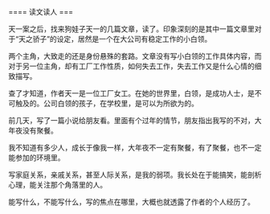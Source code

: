 ==== 读文读人 ===

天一案之后，找来狗娃子天一的几篇文章，读了。印象深刻的是其中一篇文章里对于“天之骄子”的设定，居然是一个在大公司有稳定工作的小白领。

两个主角，大致走的还是身份悬殊的套路。文章没有写小白领的工作具体内容，而对于另一位主角，却有工厂工作性质，如何失去工作，失去工作又是什么心情的细致描写。

查了才知道，作者天一是一位工厂女工。在她的世界里，白领，是成功人士，是不可触及的。公司白领的孩子，在学校里，是可以为所欲为的。

>>>

前几天，写了一篇小说给朋友看。里面有个过年的情节，朋友指出我写的不对，大年夜没有聚餐。

我不知道有多少人，成长于像我一样，大年夜不一定有聚餐，有了聚餐，也不一定能参加的环境里。

写家庭关系，亲戚关系，甚至人际关系，是我的弱项。我长处在于能搞笑，能剖析心理，能关注那个角落里的人。

能写什么，不能写什么，写的焦点在哪里，大概也就透露了作者的个人经历了。